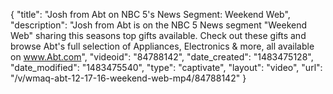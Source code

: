 {
    "title": "Josh from Abt on NBC 5's News Segment: Weekend Web",
    "description": "Josh from Abt is on the NBC 5 News segment \"Weekend Web\" sharing this seasons top gifts available. Check out these gifts and browse Abt's full selection of Appliances, Electronics & more, all available on www.Abt.com",
    "videoid": "84788142",
    "date_created": "1483475128",
    "date_modified": "1483475540",
    "type": "captivate",
    "layout": "video",
    "url": "\/v\/wmaq-abt-12-17-16-weekend-web-mp4\/84788142"
}